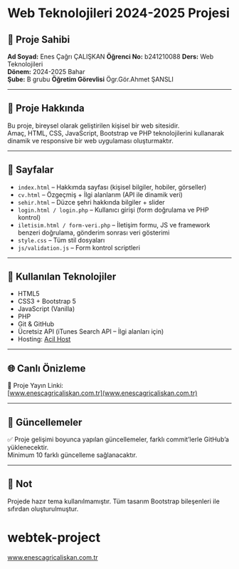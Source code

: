 # Web Teknolojileri 2024-2025 Projesi

## 👤 Proje Sahibi
**Ad Soyad:** Enes Çağrı ÇALIŞKAN 
**Öğrenci No:** b241210088
**Ders:** Web Teknolojileri  
**Dönem:** 2024-2025 Bahar  
**Şube:** B grubu 
**Öğretim Görevlisi** Ögr.Gör.Ahmet ŞANSLI

---

## 🎯 Proje Hakkında

Bu proje, bireysel olarak geliştirilen kişisel bir web sitesidir.  
Amaç, HTML, CSS, JavaScript, Bootstrap ve PHP teknolojilerini kullanarak dinamik ve responsive bir web uygulaması oluşturmaktır.

---

## 📁 Sayfalar

- `index.html` – Hakkımda sayfası (kişisel bilgiler, hobiler, görseller)
- `cv.html` – Özgeçmiş + İlgi alanlarım (API ile dinamik veri)
- `sehir.html` – Düzce şehri hakkında bilgiler + slider
- `login.html / login.php` – Kullanıcı girişi (form doğrulama ve PHP kontrol)
- `iletisim.html / form-veri.php` – İletişim formu, JS ve framework benzeri doğrulama, gönderim sonrası veri gösterimi
- `style.css` – Tüm stil dosyaları
- `js/validation.js` – Form kontrol scriptleri

---

## 🚀 Kullanılan Teknolojiler

- HTML5
- CSS3 + Bootstrap 5
- JavaScript (Vanilla)
- PHP
- Git & GitHub
- Ücretsiz API (iTunes Search API – İlgi alanları için)
- Hosting: [Acil Host](www.acilhost.com)

---

## 🌐 Canlı Önizleme

📌 Proje Yayın Linki:  
[www.enescagricaliskan.com.tr](www.enescagricaliskan.com.tr)

---

## 🔄 Güncellemeler

✅ Proje gelişimi boyunca yapılan güncellemeler, farklı commit’lerle GitHub’a yüklenecektir.  
Minimum 10 farklı güncelleme sağlanacaktır.

---

## 📌 Not

Projede hazır tema kullanılmamıştır. Tüm tasarım Bootstrap bileşenleri ile sıfırdan oluşturulmuştur.

# webtek-project
www.enescagricaliskan.com.tr

